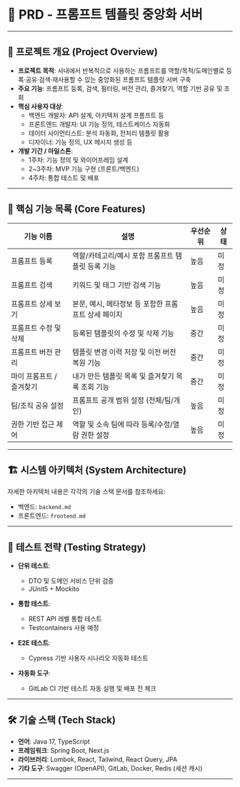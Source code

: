 # 🧩 PRD - 프롬프트 템플릿 중앙화 서버

---

## 📌 프로젝트 개요 (Project Overview)

- **프로젝트 목적**: 사내에서 반복적으로 사용하는 프롬프트를 역할/목적/도메인별로 등록·공유·검색·재사용할 수 있는 중앙화된 프롬프트 템플릿 서버 구축
- **주요 기능**: 프롬프트 등록, 검색, 필터링, 버전 관리, 즐겨찾기, 역할 기반 공유 및 조회
- **핵심 사용자 대상**:
  - 백엔드 개발자: API 설계, 아키텍처 설계 프롬프트 등
  - 프론트엔드 개발자: UI 기능 정의, 테스트케이스 자동화
  - 데이터 사이언티스트: 분석 자동화, 전처리 템플릿 활용
  - 디자이너: 기능 정의, UX 메시지 생성 등
- **개발 기간 / 마일스톤**:
  - 1주차: 기능 정의 및 와이어프레임 설계
  - 2~3주차: MVP 기능 구현 (프론트/백엔드)
  - 4주차: 통합 테스트 및 배포

---

## 🧩 핵심 기능 목록 (Core Features)

| 기능 이름                       | 설명                                                       | 우선순위 | 상태   |
|--------------------------------|------------------------------------------------------------|----------|--------|
| 프롬프트 등록                  | 역할/카테고리/예시 포함 프롬프트 템플릿 등록 기능          | 높음     | 미정   |
| 프롬프트 검색                  | 키워드 및 태그 기반 검색 기능                             | 높음     | 미정   |
| 프롬프트 상세 보기             | 본문, 예시, 메타정보 등 포함한 프롬프트 상세 페이지        | 높음     | 미정   |
| 프롬프트 수정 및 삭제          | 등록된 템플릿의 수정 및 삭제 기능                         | 중간     | 미정   |
| 프롬프트 버전 관리             | 템플릿 변경 이력 저장 및 이전 버전 복원 기능              | 중간     | 미정   |
| 마이 프롬프트 / 즐겨찾기       | 내가 만든 템플릿 목록 및 즐겨찾기 목록 조회 기능           | 중간     | 미정   |
| 팀/조직 공유 설정              | 프롬프트 공개 범위 설정 (전체/팀/개인)                    | 높음     | 미정   |
| 권한 기반 접근 제어            | 역할 및 소속 팀에 따라 등록/수정/열람 권한 설정            | 높음     | 미정   |

---

## 🏗️ 시스템 아키텍처 (System Architecture)

자세한 아키텍처 내용은 각각의 기술 스택 문서를 참조하세요:
- 백엔드: `backend.md`
- 프론트엔드: `frontend.md`

---

## 🧪 테스트 전략 (Testing Strategy)

- **단위 테스트**:
  - DTO 및 도메인 서비스 단위 검증
  - JUnit5 + Mockito

- **통합 테스트**:
  - REST API 레벨 통합 테스트
  - Testcontainers 사용 예정

- **E2E 테스트**:
  - Cypress 기반 사용자 시나리오 자동화 테스트

- **자동화 도구**:
  - GitLab CI 기반 테스트 자동 실행 및 배포 전 체크

---

## 🛠️ 기술 스택 (Tech Stack)

- **언어**: Java 17, TypeScript
- **프레임워크**: Spring Boot, Next.js
- **라이브러리**: Lombok, React, Tailwind, React Query, JPA
- **기타 도구**: Swagger (OpenAPI), GitLab, Docker, Redis (세션 캐시)

---
